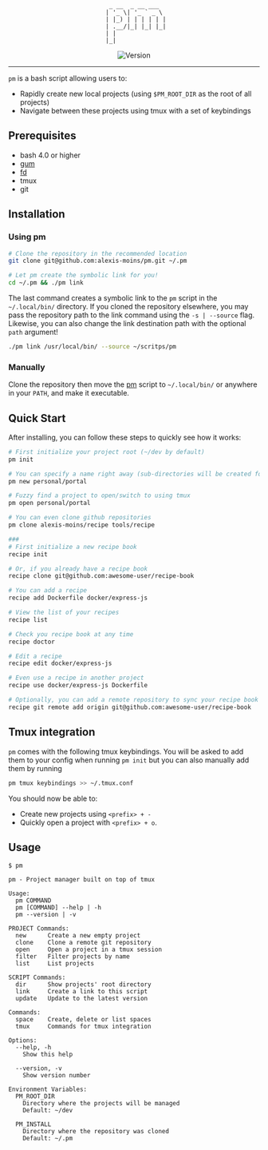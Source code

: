 <div align='center'>

```
                  
                  
  _ __  _ __ ___  
 | '_ \| '_ ` _ \ 
 | |_) | | | | | |
 | .__/|_| |_| |_|
 | |              
 |_|              
```

![Version](https://img.shields.io/badge/version-1.0.0-blue.svg)

</div>

---

`pm` is a bash script allowing users to:
- Rapidly create new local projects (using `$PM_ROOT_DIR` as the root of all projects)
- Navigate between these projects using tmux with a set of keybindings

## Prerequisites

- bash 4.0 or higher
- [gum](https://github.com/charmbracelet/gum)
- [fd](https://github.com/sharkdp/fd)
- tmux
- git


## Installation

### Using pm

```bash
# Clone the repository in the recommended location
git clone git@github.com:alexis-moins/pm.git ~/.pm

# Let pm create the symbolic link for you!
cd ~/.pm && ./pm link
```

The last command creates a symbolic link to the `pm` script in the `~/.local/bin/` directory. If you cloned the repository elsewhere, you may pass the repository path to the link command using the `-s | --source` flag. Likewise, you can also change the link destination path with the optional `path` argument!
```bash
./pm link /usr/local/bin/ --source ~/scritps/pm
```

### Manually

Clone the repository then move the [pm](pm) script to `~/.local/bin/` or anywhere in your `PATH`, and make it executable.

## Quick Start

After installing, you can follow these steps to quickly see how it works:

```bash
# First initialize your project root (~/dev by default)
pm init

# You can specify a name right away (sub-directories will be created for you)
pm new personal/portal

# Fuzzy find a project to open/switch to using tmux
pm open personal/portal

# You can even clone github repositories
pm clone alexis-moins/recipe tools/recipe

###
# First initialize a new recipe book
recipe init

# Or, if you already have a recipe book
recipe clone git@github.com:awesome-user/recipe-book

# You can add a recipe
recipe add Dockerfile docker/express-js

# View the list of your recipes
recipe list

# Check you recipe book at any time
recipe doctor

# Edit a recipe
recipe edit docker/express-js

# Even use a recipe in another project
recipe use docker/express-js Dockerfile

# Optionally, you can add a remote repository to sync your recipe book across devices
recipe git remote add origin git@github.com:awesome-user/recipe-book
```

## Tmux integration

`pm` comes with the following tmux keybindings. You will be asked to add them to your config when running `pm init` but you can also manually add them by running
```bash
pm tmux keybindings >> ~/.tmux.conf
```

You should now be able to:
- Create new projects using `<prefix> + -`
- Quickly open a project with `<prefix> + o`.

## Usage

```
$ pm

pm - Project manager built on top of tmux

Usage:
  pm COMMAND
  pm [COMMAND] --help | -h
  pm --version | -v

PROJECT Commands:
  new      Create a new empty project
  clone    Clone a remote git repository
  open     Open a project in a tmux session
  filter   Filter projects by name
  list     List projects

SCRIPT Commands:
  dir      Show projects' root directory
  link     Create a link to this script
  update   Update to the latest version

Commands:
  space    Create, delete or list spaces
  tmux     Commands for tmux integration

Options:
  --help, -h
    Show this help

  --version, -v
    Show version number

Environment Variables:
  PM_ROOT_DIR
    Directory where the projects will be managed
    Default: ~/dev

  PM_INSTALL
    Directory where the repository was cloned
    Default: ~/.pm
```

